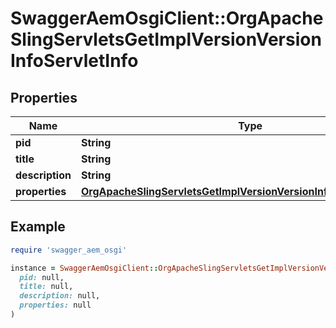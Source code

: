 # SwaggerAemOsgiClient::OrgApacheSlingServletsGetImplVersionVersionInfoServletInfo

## Properties

| Name | Type | Description | Notes |
| ---- | ---- | ----------- | ----- |
| **pid** | **String** |  | [optional] |
| **title** | **String** |  | [optional] |
| **description** | **String** |  | [optional] |
| **properties** | [**OrgApacheSlingServletsGetImplVersionVersionInfoServletProperties**](OrgApacheSlingServletsGetImplVersionVersionInfoServletProperties.md) |  | [optional] |

## Example

```ruby
require 'swagger_aem_osgi'

instance = SwaggerAemOsgiClient::OrgApacheSlingServletsGetImplVersionVersionInfoServletInfo.new(
  pid: null,
  title: null,
  description: null,
  properties: null
)
```

